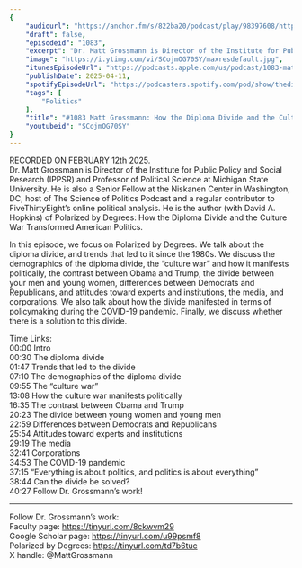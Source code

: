 ```yaml
---
{
	"audiourl": "https://anchor.fm/s/822ba20/podcast/play/98397608/https%3A%2F%2Fd3ctxlq1ktw2nl.cloudfront.net%2Fstaging%2F2025-1-12%2F5685580d-5db9-3e82-9845-e4a7738983f8.m4a",
	"draft": false,
	"episodeid": "1083",
	"excerpt": "Dr. Matt Grossmann is Director of the Institute for Public Policy and Social Research (IPPSR) and Professor of Political Science at Michigan State University. He is also a Senior Fellow at the Niskanen Center in Washington, DC, host of The Science of Politics Podcast and a regular contributor to FiveThirtyEight’s online political analysis. He is the author (with David A. Hopkins) of Polarized by Degrees: How the Diploma Divide and the Culture War Transformed American Politics.",
	"image": "https://i.ytimg.com/vi/SCojmOG70SY/maxresdefault.jpg",
	"itunesEpisodeUrl": "https://podcasts.apple.com/us/podcast/1083-matt-grossmann-how-the-diploma-divide-and/id1451347236?i=1000703196203&uo=4",
	"publishDate": 2025-04-11,
	"spotifyEpisodeUrl": "https://podcasters.spotify.com/pod/show/thedissenter/episodes/1083-Matt-Grossmann-How-the-Diploma-Divide-and-the-Culture-War-Transformed-American-Politics-e2upbv8",
	"tags": [
		"Politics"
	],
	"title": "#1083 Matt Grossmann: How the Diploma Divide and the Culture War Transformed American Politics",
	"youtubeid": "SCojmOG70SY"
}
---
```

RECORDED ON FEBRUARY 12th 2025.  
Dr. Matt Grossmann is Director of the Institute for Public Policy and Social Research (IPPSR) and Professor of Political Science at Michigan State University. He is also a Senior Fellow at the Niskanen Center in Washington, DC, host of The Science of Politics Podcast and a regular contributor to FiveThirtyEight’s online political analysis. He is the author (with David A. Hopkins) of Polarized by Degrees: How the Diploma Divide and the Culture War Transformed American Politics.

In this episode, we focus on Polarized by Degrees. We talk about the diploma divide, and trends that led to it since the 1980s. We discuss the demographics of the diploma divide, the “culture war” and how it manifests politically, the contrast between Obama and Trump, the divide between your men and young women, differences between Democrats and Republicans, and attitudes toward experts and institutions, the media, and corporations. We also talk about how the divide manifested in terms of policymaking during the COVID-19 pandemic. Finally, we discuss whether there is a solution to this divide.

Time Links:  
<time>00:00</time> Intro  
<time>00:30</time> The diploma divide  
<time>01:47</time> Trends that led to the divide  
<time>07:10</time> The demographics of the diploma divide  
<time>09:55</time> The “culture war”  
<time>13:08</time> How the culture war manifests politically  
<time>16:35</time> The contrast between Obama and Trump  
<time>20:23</time> The divide between young women and young men  
<time>22:59</time> Differences between Democrats and Republicans  
<time>25:54</time> Attitudes toward experts and institutions  
<time>29:19</time> The media  
<time>32:41</time> Corporations  
<time>34:53</time> The COVID-19 pandemic  
<time>37:15</time> “Everything is about politics, and politics is about everything”  
<time>38:44</time> Can the divide be solved?  
<time>40:27</time> Follow Dr. Grossmann’s work!

---

Follow Dr. Grossmann’s work:  
Faculty page: https://tinyurl.com/8ckwvm29  
Google Scholar page: https://tinyurl.com/u99psmf8  
Polarized by Degrees: https://tinyurl.com/td7b6tuc  
X handle: @MattGrossmann
